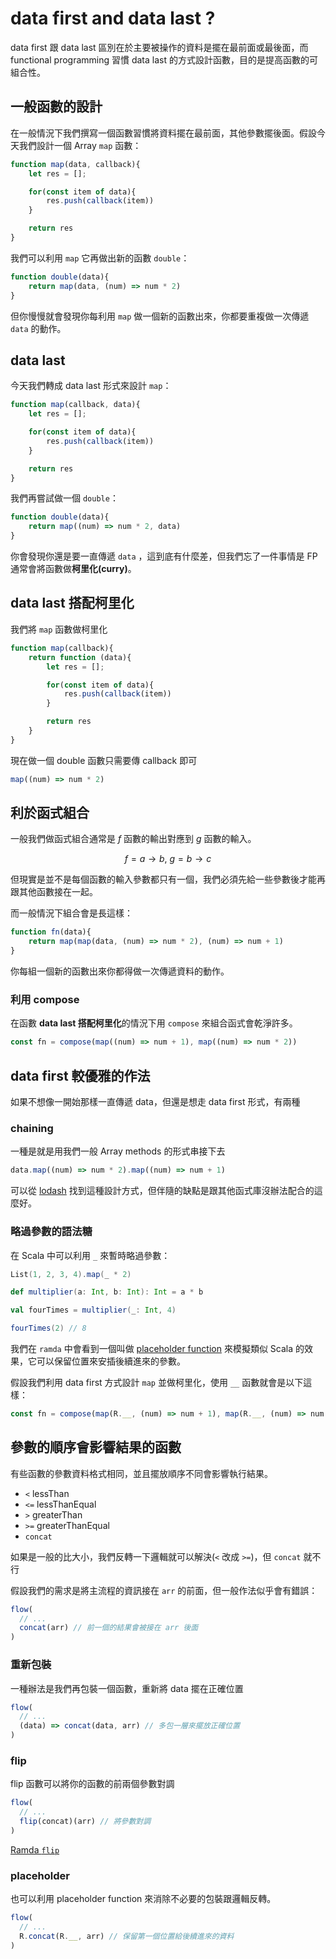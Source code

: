 # data first and data last ?

data first 跟 data last 區別在於主要被操作的資料是擺在最前面或最後面，而 functional programming 習慣 data last 的方式設計函數，目的是提高函數的可組合性。

## 一般函數的設計

在一般情況下我們撰寫一個函數習慣將資料擺在最前面，其他參數擺後面。假設今天我們設計一個 Array `map` 函數：

```javascript
function map(data, callback){
    let res = [];

    for(const item of data){
        res.push(callback(item))
    }

    return res
}
```

我們可以利用 `map` 它再做出新的函數 `double`：

```javascript
function double(data){
    return map(data, (num) => num * 2)
}
```

但你慢慢就會發現你每利用 `map` 做一個新的函數出來，你都要重複做一次傳遞 `data` 的動作。

## data last

今天我們轉成 data last 形式來設計 `map`：

```javascript
function map(callback, data){
    let res = [];

    for(const item of data){
        res.push(callback(item))
    }

    return res
}
```

我們再嘗試做一個 `double`：

```javascript
function double(data){
    return map((num) => num * 2, data)
}
```

你會發現你還是要一直傳遞 `data` ，這到底有什麼差，但我們忘了一件事情是 FP 通常會將函數做**柯里化(curry)**。

## data last 搭配柯里化

我們將 `map` 函數做柯里化

```javascript
function map(callback){
    return function (data){
        let res = [];

        for(const item of data){
            res.push(callback(item))
        }

        return res
    }
}
```

現在做一個 double 函數只需要傳 callback 即可

```javascript
map((num) => num * 2)
```

## 利於函式組合

一般我們做函式組合通常是 $f$ 函數的輸出對應到 $g$ 函數的輸入。

$$
f = a \to b,\ g = b \to c
$$

但現實是並不是每個函數的輸入參數都只有一個，我們必須先給一些參數後才能再跟其他函數接在一起。

而一般情況下組合會是長這樣：

```javascript
function fn(data){
    return map(map(data, (num) => num * 2), (num) => num + 1)
}
```

你每組一個新的函數出來你都得做一次傳遞資料的動作。

### 利用 compose

在函數 **data last 搭配柯里化**的情況下用 `compose` 來組合函式會乾淨許多。

```javascript
const fn = compose(map((num) => num + 1), map((num) => num * 2))
```

## data first 較優雅的作法

如果不想像一開始那樣一直傳遞 data，但還是想走 data first 形式，有兩種

### chaining

一種是就是用我們一般 Array methods 的形式串接下去

```javascript
data.map((num) => num * 2).map((num) => num + 1)
```

可以從 [lodash](https://lodash.com/docs/#chain) 找到這種設計方式，但伴隨的缺點是跟其他函式庫沒辦法配合的這麼好。

### 略過參數的語法糖

在 Scala 中可以利用 `_` 來暫時略過參數：

```scala
List(1, 2, 3, 4).map(_ * 2)

```

```scala
def multiplier(a: Int, b: Int): Int = a * b

val fourTimes = multiplier(_: Int, 4)

fourTimes(2) // 8
```

我們在 `ramda` 中會看到一個叫做 [placeholder function](https://ramdajs.com/docs/#__) 來模擬類似 Scala 的效果，它可以保留位置來安插後續進來的參數。

假設我們利用 data first 方式設計 `map` 並做柯里化，使用 `__` 函數就會是以下這樣：

```javascript
const fn = compose(map(R.__, (num) => num + 1), map(R.__, (num) => num * 2))
```

## 參數的順序會影響結果的函數

有些函數的參數資料格式相同，並且擺放順序不同會影響執行結果。

- `<`  lessThan
- `<=` lessThanEqual
- `>`  greaterThan
- `>=` greaterThanEqual
- `concat`

如果是一般的比大小，我們反轉一下邏輯就可以解決(`<` 改成 `>=`)，但 `concat` 就不行

假設我們的需求是將主流程的資訊接在 `arr` 的前面，但一般作法似乎會有錯誤：

```javascript
flow(
  // ...
  concat(arr) // 前一個的結果會被接在 arr 後面
)
```

### 重新包裝

一種辦法是我們再包裝一個函數，重新將 data 擺在正確位置

```javascript
flow(
  // ...
  (data) => concat(data, arr) // 多包一層來擺放正確位置
)
```

### flip

flip 函數可以將你的函數的前兩個參數對調

```javascript
flow(
  // ...
  flip(concat)(arr) // 將參數對調
)
```

[Ramda `flip`](https://ramdajs.com/docs/#flip)

### placeholder

也可以利用 placeholder function 來消除不必要的包裝跟邏輯反轉。

```javascript
flow(
  // ...
  R.concat(R.__, arr) // 保留第一個位置給後續進來的資料
)
```
